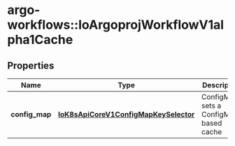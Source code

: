 # argo-workflows::IoArgoprojWorkflowV1alpha1Cache

## Properties
Name | Type | Description | Notes
------------ | ------------- | ------------- | -------------
**config_map** | [**IoK8sApiCoreV1ConfigMapKeySelector**](IoK8sApiCoreV1ConfigMapKeySelector.md) | ConfigMap sets a ConfigMap-based cache | 


